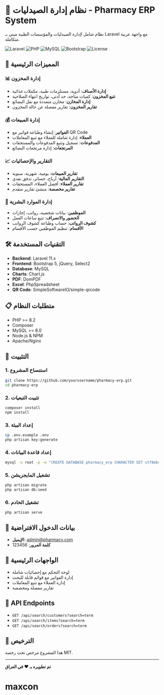 # 🏥 نظام إدارة الصيدليات - Pharmacy ERP System

نظام شامل لإدارة الصيدليات والمؤسسات الطبية مبني بـ Laravel مع واجهة عربية متكاملة.

![Laravel](https://img.shields.io/badge/Laravel-11.x-red.svg)
![PHP](https://img.shields.io/badge/PHP-8.2+-blue.svg)
![MySQL](https://img.shields.io/badge/MySQL-8.0+-orange.svg)
![Bootstrap](https://img.shields.io/badge/Bootstrap-5.x-purple.svg)
![License](https://img.shields.io/badge/License-MIT-green.svg)

## 🌟 المميزات الرئيسية

### 📊 إدارة المخزون
- **إدارة الأصناف**: أدوية، مستلزمات طبية، مكملات غذائية
- **تتبع المخزون**: كميات متاحة، حد أدنى، تواريخ انتهاء الصلاحية
- **إدارة المخازن**: مخازن متعددة مع نقل البضائع
- **تقارير المخزون**: تقارير مفصلة عن حالة المخزون

### 💰 إدارة المبيعات
- **الفواتير**: إنشاء وطباعة فواتير مع QR Code
- **العملاء**: إدارة شاملة للعملاء مع تتبع المعاملات
- **المدفوعات**: تسجيل وتتبع المدفوعات والمستحقات
- **المرتجعات**: إدارة مرتجعات البضائع

### 📈 التقارير والإحصائيات
- **تقارير المبيعات**: يومية، شهرية، سنوية
- **التقارير المالية**: أرباح، خسائر، تدفق نقدي
- **تقارير العملاء**: أفضل العملاء، المستحقات
- **تقارير مخصصة**: منشئ تقارير متقدم

### 👥 إدارة الموارد البشرية
- **الموظفين**: بيانات شخصية، رواتب، إجازات
- **الحضور والانصراف**: تتبع ساعات العمل
- **كشوف الرواتب**: حساب وطباعة كشوف الرواتب
- **الأقسام**: تنظيم الموظفين حسب الأقسام

## 🛠️ التقنيات المستخدمة

- **Backend**: Laravel 11.x
- **Frontend**: Bootstrap 5, jQuery, Select2
- **Database**: MySQL
- **Charts**: Chart.js
- **PDF**: DomPDF
- **Excel**: PhpSpreadsheet
- **QR Code**: SimpleSoftwareIO/simple-qrcode

## 📋 متطلبات النظام

- PHP >= 8.2
- Composer
- MySQL >= 8.0
- Node.js & NPM
- Apache/Nginx

## 🚀 التثبيت

### 1. استنساخ المشروع
```bash
git clone https://github.com/yourusername/pharmacy-erp.git
cd pharmacy-erp
```

### 2. تثبيت التبعيات
```bash
composer install
npm install
```

### 3. إعداد البيئة
```bash
cp .env.example .env
php artisan key:generate
```

### 4. إعداد قاعدة البيانات
```bash
mysql -u root -p -e "CREATE DATABASE pharmacy_erp CHARACTER SET utf8mb4 COLLATE utf8mb4_unicode_ci;"
```

### 5. تشغيل المايجريشن
```bash
php artisan migrate
php artisan db:seed
```

### 6. تشغيل الخادم
```bash
php artisan serve
```

## 👤 بيانات الدخول الافتراضية

- **الإيميل**: admin@pharmacy.com
- **كلمة المرور**: 123456

## 📱 الواجهات الرئيسية

- لوحة التحكم مع إحصائيات شاملة
- إدارة الفواتير مع قوائم قابلة للبحث
- إدارة العملاء مع تتبع المعاملات
- تقارير مفصلة ومخصصة

## 🔄 API Endpoints

- `GET /api/search/customers?search=term`
- `GET /api/search/items?search=term`
- `GET /api/search/orders?search=term`

## 📝 الترخيص

هذا المشروع مرخص تحت رخصة MIT.

---

**تم تطويره بـ ❤️ في العراق**
# maxcon
